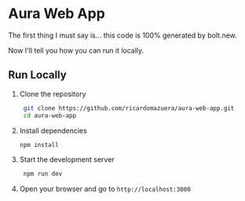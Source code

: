 # Aura Web App

The first thing I must say is... this code is 100% generated by bolt.new.

Now I'll tell you how you can run it locally.

## Run Locally
1. Clone the repository
   ```bash
    git clone https://github.com/ricardomazuera/aura-web-app.git
    cd aura-web-app
    ```
2. Install dependencies
   ```bash
   npm install
   ```

3. Start the development server
   ```bash
    npm run dev
    ```
4. Open your browser and go to `http://localhost:3000`